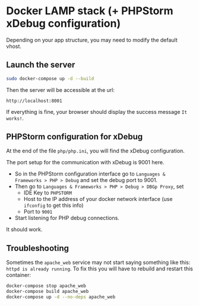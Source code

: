 # Docker LAMP stack (+ PHPStorm xDebug configuration)

Depending on your app structure, you may need to modify the default vhost.

## Launch the server
```bash
sudo docker-compose up -d --build
```

Then the server will be accessible at the url:
```
http://localhost:8001
```

If everything is fine, your browser should display the success message `It works!`.

## PHPStorm configuration for xDebug

At the end of the file `php/php.ini`, you will find the xDebug configuration.

The port setup for the communication with xDebug is 9001 here.

- So in the PHPStorm configuration interface go to `Languages & Frameworks > PHP > Debug` and set the debug port to 9001.
- Then go to `Languages & Frameworks > PHP > Debug > DBGp Proxy`, set
  - IDE Key to `PHPSTORM`
  - Host to the IP address of your docker network interface (use `ifconfig` to get this info)
  - Port to `9001`
- Start listening for PHP debug connections.

It should work.

## Troubleshooting

Sometimes the `apache_web` service may not start saying something like this: `httpd is already running`. To fix this you will have to rebuild and restart this container:

```bash
docker-compose stop apache_web
docker-compose build apache_web
docker-compose up -d --no-deps apache_web
``` 
